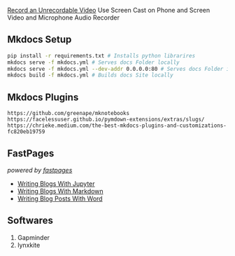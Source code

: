 [Record an Unrecordable Video](https://qr.ae/pGlh7o)
Use Screen Cast on Phone and Screen Video and Microphone Audio Recorder

## Mkdocs Setup
``` bash
pip install -r requirements.txt # Installs python librarires
mkdocs serve -f mkdocs.yml # Serves docs Folder locally 
mkdocs serve -f mkdocs.yml --dev-addr 0.0.0.0:80 # Serves docs Folder in the local network 
mkdocs build -f mkdocs.yml # Builds docs Site locally 
```

## Mkdocs Plugins

```
https://github.com/greenape/mknotebooks
https://facelessuser.github.io/pymdown-extensions/extras/slugs/
https://chrieke.medium.com/the-best-mkdocs-plugins-and-customizations-fc820eb19759
```

## FastPages
_powered by [fastpages](https://github.com/fastai/fastpages)_
- [Writing Blogs With Jupyter](https://github.com/fastai/fastpages#writing-blog-posts-with-jupyter)
- [Writing Blogs With Markdown](https://github.com/fastai/fastpages#writing-blog-posts-with-markdown)
- [Writing Blog Posts With Word](https://github.com/fastai/fastpages#writing-blog-posts-with-microsoft-word)


## Softwares
1. Gapminder
2. lynxkite




